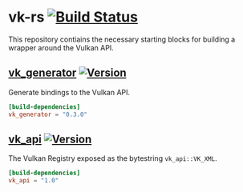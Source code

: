 # vk-rs [![Build Status](https://travis-ci.org/Osspial/vk-rs.svg?branch=master)](https://travis-ci.org/Osspial/vk-rs)
This repository contiains the necessary starting blocks for building a wrapper around the Vulkan
API.


## [vk_generator](./vk_generator) [![Version](https://img.shields.io/crates/v/vk_generator.svg)](https://crates.io/crates/vk_generator)
Generate bindings to the Vulkan API.

```toml
[build-dependencies]
vk_generator = "0.3.0"
```


## [vk_api](./vk_api) [![Version](https://img.shields.io/crates/v/vk_api.svg)](https://crates.io/crates/vk_api)
The Vulkan Registry exposed as the bytestring `vk_api::VK_XML`.

```toml
[build-dependencies]
vk_api = "1.0"
```
